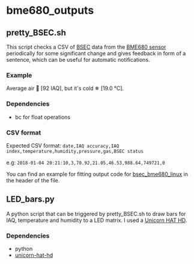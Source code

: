 # bme680_outputs

## pretty_BSEC.sh

This script checks a CSV of
[BSEC](https://www.bosch-sensortec.com/bst/products/all_products/bsec)
data from the
[BME680 sensor](https://www.bosch-sensortec.com/en/bst/products/all_products/bme680)
periodically for some significant change and gives feedback in form of a
sentence, which can be useful for automatic notifications.

### Example

Average air 🙂 [92 IAQ], but it's cold ❄ [19.0 °C].

### Dependencies

* bc for float operations

### CSV format

Expected CSV format:
`date,IAQ accuracy,IAQ index,temperature,humidity,pressure,gas,BSEC status`

e.g:
`2018-01-04 20:21:10,3,70.92,21.05,46.53,988.64,749721,0`

You can find an example for fitting output code for
[bsec_bme680_linux](https://github.com/alexh-name/bsec_bme680_linux)
in the header of the file.

## LED_bars.py

A python script that can be triggered by pretty_BSEC.sh to draw bars for
IAQ, temperature and humidity to a LED matrix. I used a
[Unicorn HAT HD](https://shop.pimoroni.com/products/unicorn-hat-hd).

### Dependencies

* python
* [unicorn-hat-hd](https://github.com/pimoroni/unicorn-hat-hd)

